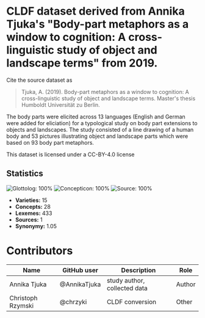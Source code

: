 # CLDF dataset derived from Annika Tjuka's "Body-part metaphors as a window to cognition: A cross-linguistic study of object and landscape terms" from 2019.

Cite the source dataset as

> Tjuka, A. (2019). Body-part metaphors as a window to cognition: A cross-linguistic study of object and landscape terms. Master's thesis Humboldt Universität zu Berlin.


The body parts were elicited across 13 languages (English and German were added for eliciation) for a typological study on body part extensions to objects and landscapes. The study consisted of a line drawing of a human body and 53 pictures illustrating object and landscape parts which were based on 93 body part metaphors.

This dataset is licensed under a CC-BY-4.0 license

## Statistics


![Glottolog: 100%](https://img.shields.io/badge/Glottolog-100%25-brightgreen.svg "Glottolog: 100%")
![Concepticon: 100%](https://img.shields.io/badge/Concepticon-100%25-brightgreen.svg "Concepticon: 100%")
![Source: 100%](https://img.shields.io/badge/Source-100%25-brightgreen.svg "Source: 100%")

- **Varieties:** 15
- **Concepts:** 28
- **Lexemes:** 433
- **Sources:** 1
- **Synonymy:** 1.05

# Contributors

Name | GitHub user | Description | Role
--- | --- | --- | ---
Annika Tjuka | @AnnikaTjuka | study author, collected data | Author
Christoph Rzymski | @chrzyki | CLDF conversion | Other


